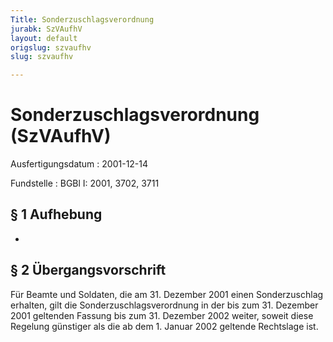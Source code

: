 ```yaml
---
Title: Sonderzuschlagsverordnung
jurabk: SzVAufhV
layout: default
origslug: szvaufhv
slug: szvaufhv

---
```


# Sonderzuschlagsverordnung (SzVAufhV)

Ausfertigungsdatum
:   2001-12-14

Fundstelle
:   BGBl I: 2001, 3702, 3711

## § 1 Aufhebung

-

## § 2 Übergangsvorschrift

Für Beamte und Soldaten, die am 31. Dezember 2001 einen Sonderzuschlag
erhalten, gilt die Sonderzuschlagsverordnung in der bis zum 31.
Dezember 2001 geltenden Fassung bis zum 31. Dezember 2002 weiter,
soweit diese Regelung günstiger als die ab dem 1. Januar 2002 geltende
Rechtslage ist.

